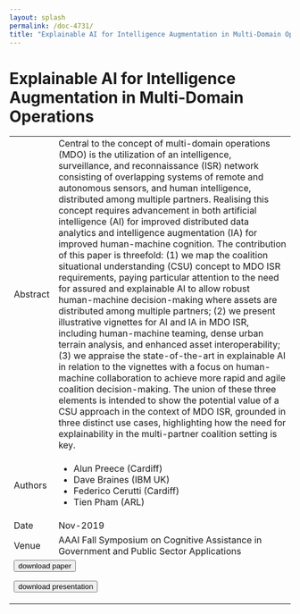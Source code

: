 ```yaml
---
layout: splash
permalink: /doc-4731/
title: "Explainable AI for Intelligence Augmentation in Multi-Domain Operations"
---
```


# Explainable AI for Intelligence Augmentation in Multi-Domain Operations

<table>
    <tbody>
    <tr>
        <td>Abstract</td>
        <td>Central to the concept of multi-domain operations (MDO) is the utilization of an intelligence, surveillance, and reconnaissance (ISR) network consisting of overlapping systems of remote and autonomous sensors, and human intelligence, distributed among multiple partners. Realising this concept requires advancement in both artificial intelligence (AI) for improved distributed data analytics and intelligence augmentation (IA) for improved human-machine cognition. The contribution of this paper is threefold: (1) we map the coalition situational understanding (CSU) concept to MDO ISR requirements, paying particular attention to the need for assured and explainable AI to allow robust human-machine decision-making where assets are distributed among multiple partners; (2) we present illustrative vignettes for AI and IA in MDO ISR, including human-machine teaming, dense urban terrain analysis, and enhanced asset interoperability; (3) we appraise the state-of-the-art in explainable AI in relation to the vignettes with a focus on human-machine collaboration to achieve more rapid and agile coalition decision-making. The union of these three elements is intended to show the potential value of a CSU approach in the context of MDO ISR, grounded in three distinct use cases, highlighting how the need for explainability in the multi-partner coalition setting is key.</td>
    </tr>
    <tr>
        <td>Authors</td>
        <td>
            <ul>
                <li>Alun Preece (Cardiff)</li>
                <li>Dave Braines (IBM UK)</li>
                <li>Federico Cerutti (Cardiff)</li>
                <li>Tien Pham (ARL)</li>
            </ul>
        </td>
    </tr>
    <tr>
        <td>Date</td>
        <td>Nov-2019</td>
    </tr>
    <tr>
        <td>Venue</td>
        <td>AAAI Fall Symposium on Cognitive Assistance in Government and Public Sector Applications</td>
    </tr>
        <tr>
            <td colspan="2">
                <form method="get" action="https://dais-ita.org/sites/default/files/4544.pdf">
                    <button type="submit">download paper</button>
                </form>
                <form method="get" action="https://dais-ita.org/sites/default/files/4544_slides.pdf">
                    <button type="submit">download presentation</button>
                </form>
            </td>
        </tr>
    </tbody>
</table>
